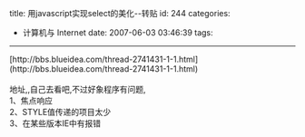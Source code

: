 title: 用javascript实现select的美化--转贴
id: 244
categories:
  - 计算机与 Internet
date: 2007-06-03 03:46:39
tags:
---

<div id="msgcns!9697D6160EFEBC17!1089" class="bvMsg"><div>[http://bbs.blueidea.com/thread-2741431-1-1.html](http://bbs.blueidea.com/thread-2741431-1-1.html)</div>
<div> </div>
<div>地址,,自己去看吧,不过好象程序有问题,</div>
<div>1、焦点响应</div>
<div>2、STYLE值传递的项目太少</div>
<div>3、在某些版本IE中有报错</div></div>